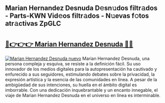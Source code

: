 ## Marian Hernandez Desnuda D𝚎sn𝚞dos filtr𝚊dos - Parts-KWN Vid𝚎os filtr𝚊dos - N𝚞evas f𝚘tos atr𝚊ctivas ZpGLC

# <h2><a href="http://mb4xgo.tromn.icu/?c=Marian+Hernandez+Desnuda">🔗👉👉👉 Marian Hernandez Desnuda 🔗🔗</a></h2>

[![Marian Hernandez Desnuda nuevo](https://i.imgur.com/pEAQMta.gif)](http://mb4xgo.tromn.icu/?c=Marian+Hernandez+Desnuda)
Marian Hernandez Desnuda, una persona compleja y esquiva, se resiste a la definición fácil. Su uso innovador de los medios digitales para la autopresentación ha cautivado y enfurecido a sus seguidores, estimulando debates sobre la privacidad, la expresión artística y la esencia de las comunidades en línea. A pesar de la ambigüedad de sus intenciones, su huella en el ámbito digital es imborrable. Con una dedicación inquebrantable y un encanto innegable, el viaje de Marian Hernandez Desnuda en el universo en línea es interminable.
